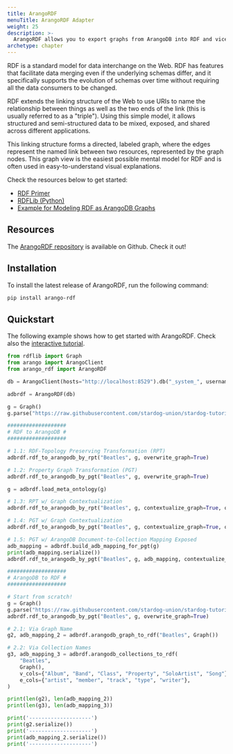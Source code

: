 ```yaml
---
title: ArangoRDF
menuTitle: ArangoRDF Adapter
weight: 25
description: >-
  ArangoRDF allows you to export graphs from ArangoDB into RDF and vice-versa
archetype: chapter
---
```

RDF is a standard model for data interchange on the Web. RDF has features that
facilitate data merging even if the underlying schemas differ, and it
specifically supports the evolution of schemas over time without requiring all
the data consumers to be changed.

RDF extends the linking structure of the Web to use URIs to name the relationship
between things as well as the two ends of the link (this is usually referred to
as a "triple"). Using this simple model, it allows structured and semi-structured
data to be mixed, exposed, and shared across different applications.

This linking structure forms a directed, labeled graph, where the edges represent
the named link between two resources, represented by the graph nodes. This graph
view is the easiest possible mental model for RDF and is often used in
easy-to-understand visual explanations.

Check the resources below to get started:

- [RDF Primer](https://www.w3.org/TR/rdf11-concepts/)
- [RDFLib (Python)](https://pypi.org/project/rdflib/)
- [Example for Modeling RDF as ArangoDB Graphs](mapping-rdf-to-graphs.md)

## Resources

The [ArangoRDF repository](https://github.com/ArangoDB-Community/ArangoRDF)
is available on Github. Check it out!

## Installation

To install the latest release of ArangoRDF,
run the following command:

```bash
pip install arango-rdf
```

## Quickstart

The following example shows how to get started with ArangoRDF.
Check also the 
[interactive tutorial](https://colab.research.google.com/github/ArangoDB-Community/ArangoRDF/blob/main/examples/ArangoRDF.ipynb).

```py
from rdflib import Graph
from arango import ArangoClient
from arango_rdf import ArangoRDF

db = ArangoClient(hosts="http://localhost:8529").db("_system_", username="root", password="")

adbrdf = ArangoRDF(db)

g = Graph()
g.parse("https://raw.githubusercontent.com/stardog-union/stardog-tutorials/master/music/beatles.ttl")

###################
# RDF to ArangoDB #
###################

# 1.1: RDF-Topology Preserving Transformation (RPT)
adbrdf.rdf_to_arangodb_by_rpt("Beatles", g, overwrite_graph=True)

# 1.2: Property Graph Transformation (PGT) 
adbrdf.rdf_to_arangodb_by_pgt("Beatles", g, overwrite_graph=True)

g = adbrdf.load_meta_ontology(g)

# 1.3: RPT w/ Graph Contextualization
adbrdf.rdf_to_arangodb_by_rpt("Beatles", g, contextualize_graph=True, overwrite_graph=True)

# 1.4: PGT w/ Graph Contextualization
adbrdf.rdf_to_arangodb_by_pgt("Beatles", g, contextualize_graph=True, overwrite_graph=True)

# 1.5: PGT w/ ArangoDB Document-to-Collection Mapping Exposed
adb_mapping = adbrdf.build_adb_mapping_for_pgt(g)
print(adb_mapping.serialize())
adbrdf.rdf_to_arangodb_by_pgt("Beatles", g, adb_mapping, contextualize_graph=True, overwrite_graph=True)

###################
# ArangoDB to RDF #
###################

# Start from scratch!
g = Graph()
g.parse("https://raw.githubusercontent.com/stardog-union/stardog-tutorials/master/music/beatles.ttl")
adbrdf.rdf_to_arangodb_by_pgt("Beatles", g, overwrite_graph=True)

# 2.1: Via Graph Name
g2, adb_mapping_2 = adbrdf.arangodb_graph_to_rdf("Beatles", Graph())

# 2.2: Via Collection Names
g3, adb_mapping_3 = adbrdf.arangodb_collections_to_rdf(
    "Beatles",
    Graph(),
    v_cols={"Album", "Band", "Class", "Property", "SoloArtist", "Song"},
    e_cols={"artist", "member", "track", "type", "writer"},
)

print(len(g2), len(adb_mapping_2))
print(len(g3), len(adb_mapping_3))

print('--------------------')
print(g2.serialize())
print('--------------------')
print(adb_mapping_2.serialize())
print('--------------------')
```
